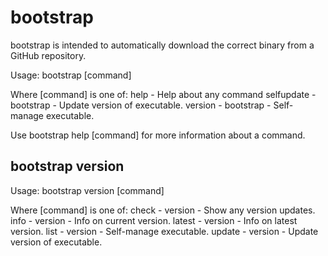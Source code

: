 # bootstrap

bootstrap is intended to automatically download the correct binary from a GitHub repository.


 Usage:
 	bootstrap [command] <args>
 
 Where [command] is one of:
 	help	- Help about any command
 	selfupdate	- bootstrap - Update version of executable.
 	version	- bootstrap - Self-manage executable.
 
 Use bootstrap help [command] for more information about a command.


## bootstrap version

 Usage:
 	bootstrap version [command] <args>
 
 Where [command] is one of:
 	check	- version - Show any version updates.
 	info	- version - Info on current version.
 	latest	- version - Info on latest version.
 	list	- version - Self-manage executable.
 	update	- version - Update version of executable.
 
